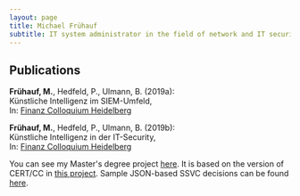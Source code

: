 ```yaml
---
layout: page
title: Michael Frühauf
subtitle: IT system administrator in the field of network and IT security; M.Sc. in Applied IT Security
---
```


## Publications
**Frühauf, M.**, Hedfeld, P., Ulmann, B. (2019a):  
Künstliche Intelligenz im SIEM-Umfeld,  
In: [Finanz Colloquium Heidelberg](https://www.fchgruppe.de/Beitrag/2281/kuenstliche-intelligenz-im-siem-umfeld)

**Frühauf, M.**, Hedfeld, P., Ulmann, B. (2019b):  
Künstliche Intelligenz in der IT-Security,  
In: [Finanz Colloquium Heidelberg](https://www.fchgruppe.de/Beitrag/3051/kuenstliche-intelligenz-in-der-it-security)


You can see my Master's degree project [here](https://fruehaufm.github.io/assets/ssvc-calc-mf/).
It is based on the version of CERT/CC in [this project](https://github.com/CERTCC/SSVC/).
Sample JSON-based SSVC decisions can be found [here](https://github.com/fruehaufm/SSVC/tree/main/ssvc-calc-mf/ssvc-decisions).